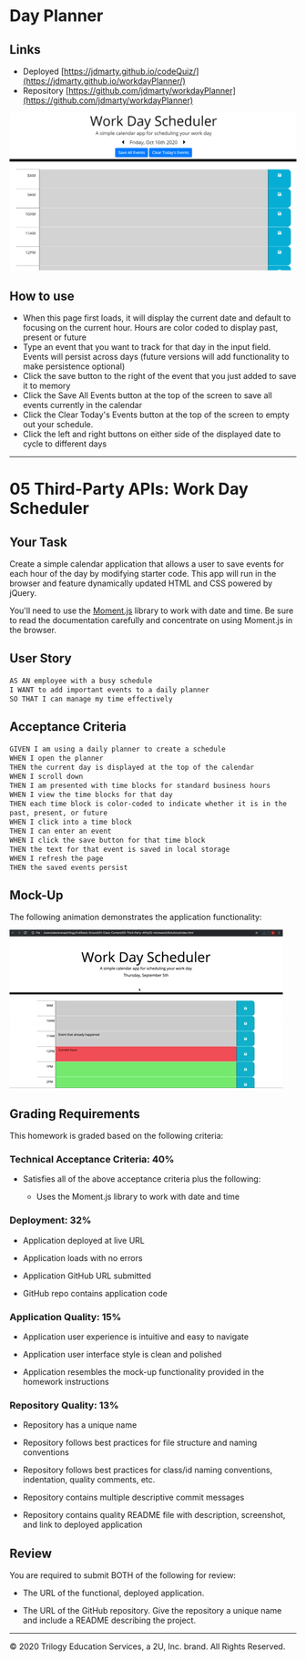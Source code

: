 # Day Planner

## Links

 - Deployed [https://jdmarty.github.io/codeQuiz/](https://jdmarty.github.io/workdayPlanner/)
 - Repository [https://github.com/jdmarty/workdayPlanner](https://github.com/jdmarty/workdayPlanner)

![Day Planner](https://github.com/jdmarty/workdayPlanner/blob/main/Assets/deployedScreenshot.PNG)

## How to use
 - When this page first loads, it will display the current date and default to focusing on the current hour. Hours are color coded to display past, present or future
 - Type an event that you want to track for that day in the input field. Events will persist across days (future versions will add functionality to make persistence optional)
 - Click the save button to the right of the event that you just added to save it to memory
 - Click the Save All Events button at the top of the screen to save all events currently in the calendar
 - Click the Clear Today's Events button at the top of the screen to empty out your schedule.
 - Click the left and right buttons on either side of the displayed date to cycle to different days 
-------------------------------------------------------------------

# 05 Third-Party APIs: Work Day Scheduler

## Your Task

Create a simple calendar application that allows a user to save events for each hour of the day by modifying starter code. This app will run in the browser and feature dynamically updated HTML and CSS powered by jQuery.

You'll need to use the [Moment.js](https://momentjs.com/) library to work with date and time. Be sure to read the documentation carefully and concentrate on using Moment.js in the browser.


## User Story

```
AS AN employee with a busy schedule
I WANT to add important events to a daily planner
SO THAT I can manage my time effectively
```


## Acceptance Criteria

```
GIVEN I am using a daily planner to create a schedule
WHEN I open the planner
THEN the current day is displayed at the top of the calendar
WHEN I scroll down
THEN I am presented with time blocks for standard business hours
WHEN I view the time blocks for that day
THEN each time block is color-coded to indicate whether it is in the past, present, or future
WHEN I click into a time block
THEN I can enter an event
WHEN I click the save button for that time block
THEN the text for that event is saved in local storage
WHEN I refresh the page
THEN the saved events persist
```


## Mock-Up

The following animation demonstrates the application functionality:

![day planner demo](./Assets/05-third-party-apis-homework-demo.gif)


## Grading Requirements

This homework is graded based on the following criteria: 

### Technical Acceptance Criteria: 40%

* Satisfies all of the above acceptance criteria plus the following:

  * Uses the Moment.js library to work with date and time

### Deployment: 32%

* Application deployed at live URL

* Application loads with no errors

* Application GitHub URL submitted

* GitHub repo contains application code

### Application Quality: 15%

* Application user experience is intuitive and easy to navigate

* Application user interface style is clean and polished

* Application resembles the mock-up functionality provided in the homework instructions

### Repository Quality: 13%

* Repository has a unique name

* Repository follows best practices for file structure and naming conventions

* Repository follows best practices for class/id naming conventions, indentation, quality comments, etc.

* Repository contains multiple descriptive commit messages

* Repository contains quality README file with description, screenshot, and link to deployed application


## Review

You are required to submit BOTH of the following for review:

* The URL of the functional, deployed application.

* The URL of the GitHub repository. Give the repository a unique name and include a README describing the project.

- - -
© 2020 Trilogy Education Services, a 2U, Inc. brand. All Rights Reserved.
